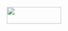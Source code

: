 <p align="center"><img src="https://rawgit.com/datasciencecampus/ilp_tile/master/svgs/32737e0a8d5a4cf32ba3ab1b74902ab7.svg?invert_in_darkmode" align=middle width=127.984725pt height=39.45249pt/></p>
